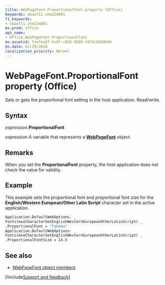 ```yaml
---
title: WebPageFont.ProportionalFont property (Office)
keywords: vbaof11.chm224001
f1_keywords:
- vbaof11.chm224001
ms.prod: office
api_name:
- Office.WebPageFont.ProportionalFont
ms.assetid: fcefea5f-4c9f-c050-9599-fdf4c9269bdd
ms.date: 01/29/2019
localization_priority: Normal
---
```



# WebPageFont.ProportionalFont property (Office)

Sets or gets the proportional font setting in the host application. Read/write.


## Syntax

_expression_.**ProportionalFont**

_expression_ A variable that represents a **[WebPageFont](Office.WebPageFont.md)** object.


## Remarks

When you set the **ProportionalFont** property, the host application does not check the value for validity.


## Example

This example sets the proportional font and proportional font size for the **English/Western European/Other Latin Script** character set in the active application.


```vb
Application.DefaultWebOptions. _ 
Fonts(msoCharacterSetEnglishWesternEuropeanOtherLatinScript) _ 
.ProportionalFont = "Tahoma" 
Application.DefaultWebOptions. _ 
Fonts(msoCharacterSetEnglishWesternEuropeanOtherLatinScript) _ 
.ProportionalFontSize = 14.5
```


## See also

- [WebPageFont object members](overview/Library-Reference/webpagefont-members-office.md)


[!include[Support and feedback](~/includes/feedback-boilerplate.md)]
